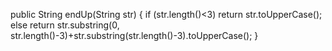 public String endUp(String str) {
  if (str.length()<3)
  return str.toUpperCase();
  else 
  return str.substring(0, str.length()-3)+str.substring(str.length()-3).toUpperCase();
}